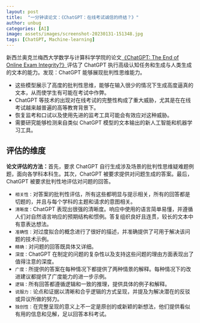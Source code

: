 ```yaml
---
layout: post
title:  "一分钟读论文：《ChatGPT：在线考试诚信的终结？》"
author: unbug
categories: [AI]
image: assets/images/screenshot-20230131-151348.jpg
tags: [ChatGPT, Machine-learning]
---
```

新西兰奥克兰梅西大学数学与计算科学学院的论文[《ChatGPT: The End of Online Exam Integrity?》][paper1-url]评估了 ChatGPT 执行高级认知任务和生成与人类生成的文本的能力。发现：ChatGPT 能够展现批判性思维能力。

- 这些模型展⽰了⾼度的批判性思维，能够在输⼊很少的情况下⽣成⾼度逼真的⽂本，从⽽使学⽣有可能在考试中作弊。
- ChatGPT 等技术的出现对在线考试的完整性构成了重⼤威胁，尤其是在在线考试越来越普遍的⾼等教育背景下。
- 恢复监考和⼝试以及使⽤先进的监考⼯具可能会有效应对这种威胁。
- 需要研究能够检测来⾃类似 ChatGPT 模型的⽂本输出的新⼈⼯智能和机器学习⼯具。

## 评估的维度
**论文评估的方法：**⾸先，要求 ChatGPT ⾃⾏⽣成涉及场景的批判性思维疑难题例题，⾯向各学科本科⽣。其次，ChatGPT 被要求提供对问题⽣成的答案。最后，ChatGPT 被要求批判性地评估对问题的回答。
- `相关性：`对答案的批判性评估，所有这些都明显与提⽰相关，所有的回答都是切题的，并且与每个学科的主题和请求的意图相关。
- `清晰度：`ChatGPT 表现出很强的清晰度。响应中使⽤的语⾔简单易懂，并遵循⼈们对⾃然语⾔响应的预期结构和惯例。答复组织良好且连贯，较⻓的⽂本中有意表达想法。
- `准确性：`对过度拟合的概念进⾏了很好的描述，并准确提供了可⽤于解决该问题的技术⽰例。
- `精确：`对问题的回答既具体⼜详细。
- `深度：`ChatGPT 在制定的问题的复杂性以及⽀持这些问题的理由⽅⾯表现出了值得注意的深度。
- `⼴度：`所提供的答案在每种情况下都提供了两种情景的解释。每种情况下的改进建议都提供了⼴度能⼒的进⼀步⽰例。
- `逻辑：`所有回答都遵循逻辑和⼀致的推理，提供具体的例⼦和解释。
- `说服⼒：`论点和证据以清晰和合乎逻辑的⽅式呈现，并提及为解决潜在的反驳或异议所做的努⼒。
- `独创性：`在完整呈现的意义上不⼀定是原创的或新颖的新想法，他们提供看似有⽤的信息和⻅解，⾜以回答本科考试。



[paper1-url]: https://www.semanticscholar.org/reader/8822357efe500caded16e603d21239be3a39547c
